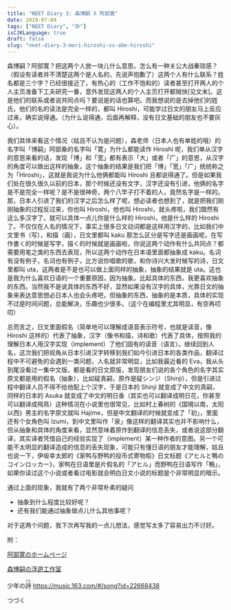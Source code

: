 ```yaml
---
title: "NEET Diary 3: 森博嗣 X 阿部寛"
date: 2019-07-04
tags: ["NEET Diary", "杂"]
isCJKLanguage: true
draft: false
slug: "neet-diary-3-mori-hiroshi-vs-abe-hiroshi"
---
```


森博嗣？阿部寛？把这两个人放一块儿什么意思。怎么有一种关公大战秦琼感？（假设有读者并不清楚这两个是人名的，先说声抱歉了）这两个人有什么联系？姓名都是三个字？已经很接近了，有热心的（工作不饱和的）读者甚至打开两人的个人主页准备下工夫研究一番，意外发现这两人的个人主页打开都贼快[见文末]。这是他们的联系或者说共同点吗？要说是的话也算吧。而我想说的是去掉他们的姓氏，他们的名的读法是完全一样的，都叫 Hiroshi，可能学过日文的朋友马上反应过来，确实说得通。（为什么说得通，后面再解释，没有日文基础的朋友也不要灰心）。

<!--more-->

我们具体来看这个情况（姑且不认为是问题），森老师（日本人也有单姓的哦）的名字叫「博嗣」阿部桑的名字叫「寛」为什么都能读作 Hiroshi 呢，我们单从汉字的意思来看的话，发现「博」和「宽」都有表示「大」或者「广」的意思，从汉字的角度可以做出这样的抽象，这个抽象的结果是我们把「博」「宽」「广」统统称之为「Hiroshi」，这就是我说为什么他俩都能叫 Hiroshi 且都说得通了。但是如果我们处在很久很久以前的日本，那个时候还没有文字，汉字还没有引进，他俩的名字是不是完全一样呢？是不是很神奇，两个八竿子打不着的人，竟然名字是一样的。那，日本人引进了我们的汉字之后怎么样了呢，想必读者也想到了，就是把我们刚刚抽象的过程反过来，你也叫 Hiroshi，他也叫 Hiroshi，就头疼啦，我们既然有这么多汉字了，就可以具体一点儿你是什么样的 Hiroshi，他是什么样的 Hiroshi 了。不仅仅在人名的情况下，事实上很多日文动词都是这样用汉字的，比如我们中文里书（写），和描（画），日文里都叫 kaku 那怎么区分是写字还是画画呢，在写作書く的时候是写字，描く的时候就是画画啦，你说这两个动作有什么共同点？都需要用笔之类的东西去表现，所以这两个动作在日本语里面都抽象成 kaku。名词有没有例子，名词也有例子，比方说你唱歌的歌，和你诗兴大发时候写的诗，日文里都叫 uta，这两者是不是也可以做上面同样的抽象，抽象的结果就是 uta。这也是我为什么喜欢日语的一个重要原因，因为抽象。比起具体的东西，我更喜欢抽象的东西。当然我不是说具体的东西不好，显然如果没有汉字的具体，光靠日文的抽象来表达意思想必日本人也会头疼吧，但抽象的东西，抽象的是本质，具体的实现不过是时间问题，总能解决，乐趣也少很多。（这个在编程里尤其明显，有空再叨叨）

总而言之，日文里面假名（简单地可以理解成语音表示符号，也就是读音，像 Hiroshi 这样的）代表了抽象，汉字（像书和描，诗和歌）代表了具体，按照我的理解日本人用汉字实现（implement）了他们固有的读音（语言）。继续回到人名，这次我们把视角从日本引进汉字转移到我们如今引进日本的各类作品，翻译过程中不可避免的会遇到一类问题，人名就非常明显，比如我最近看的 Eva，我从头到尾没看过一集中文版，都是看的日文原版，发现朋友们说的各个角色的名字其实原文都是用的假名（抽象），比如碇真嗣，原作是碇シンジ（Shinji），但是引进过程中翻译人员不得不给他配上个汉字，于是日本的 Shinji 就变成了中文的真嗣，同样的日本的 Asuka 就变成了中文的明日香（其实也可以翻译成明日花，你甚至可以翻译成飛鳥）这种情况在小说里也很常见，比如村上春树的《国境以南，太阳以西》男主的名字原文就叫 Hajime，但是中文翻译的时候就变成了「初」，里面还有个女角色叫 Izumi，到中文里叫作「泉」像这样的翻译其实也并不影响什么，但从抽象和具体的角度来看，显然意味着原作到翻译的信息丢失，或者说这部分翻译，其实译者凭借自己的经验实现了（implement）某一种作者的意图。另一个可能不太明显的翻译造成的信息的丢失现象，可能只有懂日语的朋友才能理解，姑且也说一下，伊坂幸太郎的《家鸭与野鸭的投币式寄物柜》日文标题《アヒルと鴨のコインロッカー》，家鸭在日语里是片假名的「アヒル」而野鸭在日语写作「鴨」，如果你读过这个小说或者看过电影就会明白日文小说的标题是个非常明显的暗示。

通过上面的现象，我就有了两个非常朴素的疑问

- 抽象到什么程度比较好呢？
- 还有我们能通过抽象做点儿什么其他事呢？

对于这两个问题，我下次再写我的一点儿想法，感觉写太多了容易出力不讨好。

附：

[阿部寛のホームページ](http://abehiroshi.la.coocan.jp/)

[森博嗣の浮遊工作室](http://www001.upp.so-net.ne.jp/mori/)

少年の<ruby>詩 <rp>(</rp><rt>うた</rt><rp>)</rp></ruby> https://music.163.com/#/song?id=22668438

つづく
